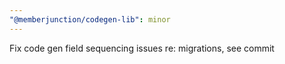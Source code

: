 ```yaml
---
"@memberjunction/codegen-lib": minor
---
```


Fix code gen field sequencing issues re: migrations, see commit

